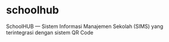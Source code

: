 # schoolhub
SchoolHUB — Sistem Informasi Manajemen Sekolah (SIMS) yang terintegrasi dengan sistem QR Code

